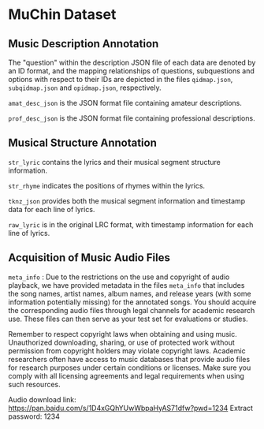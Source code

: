 # MuChin Dataset

## Music Description Annotation

The "question" within the description JSON file of each data are denoted by an ID format, and the mapping relationships of questions, subquestions and options with respect to their IDs are depicted in the files `qidmap.json`, `subqidmap.json` and `opidmap.json`, respectively.

`amat_desc_json` is the JSON format file containing amateur descriptions.

`prof_desc_json` is the JSON format file containing professional descriptions.

## Musical Structure Annotation

`str_lyric` contains the lyrics and their musical segment structure information.

`str_rhyme` indicates the positions of rhymes within the lyrics.

`tknz_json` provides both the musical segment information and timestamp data for each line of lyrics.

`raw_lyric` is in the original LRC format, with timestamp information for each line of lyrics.

## Acquisition of Music Audio Files
`meta_info` : Due to the restrictions on the use and copyright of audio playback, we have provided metadata in the files `meta_info` that includes the song names, artist names, album names, and release years (with some information potentially missing) for the annotated songs. You should acquire the corresponding audio files through legal channels for academic research use. These files can then serve as your test set for evaluations or studies.

Remember to respect copyright laws when obtaining and using music. Unauthorized downloading, sharing, or use of protected work without permission from copyright holders may violate copyright laws. Academic researchers often have access to music databases that provide audio files for research purposes under certain conditions or licenses. Make sure you comply with all licensing agreements and legal requirements when using such resources.

Audio download link: https://pan.baidu.com/s/1D4xGQhYUwWbpaHyAS71dfw?pwd=1234 
Extract password: 1234
